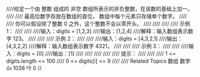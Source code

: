 ////给定一个由 整数 组成的 非空 数组所表示的非负整数，在该数的基础上加一。 
////
//// 最高位数字存放在数组的首位， 数组中每个元素只存储单个数字。 
////
//// 你可以假设除了整数 0 之外，这个整数不会以零开头。 
////
//// 
////
//// 示例 1： 
////
//// 
////输入：digits = [1,2,3]
////输出：[1,2,4]
////解释：输入数组表示数字 123。
//// 
////
//// 示例 2： 
////
//// 
////输入：digits = [4,3,2,1]
////输出：[4,3,2,2]
////解释：输入数组表示数字 4321。
//// 
////
//// 示例 3： 
////
//// 
////输入：digits = [0]
////输出：[1]
//// 
////
//// 
////
//// 提示： 
////
//// 
//// 1 <= digits.length <= 100 
//// 0 <= digits[i] <= 9 
//// 
//// Related Topics 数组 数学 👍 1038 👎 0
//
